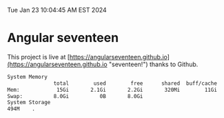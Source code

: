 Tue Jan 23 10:04:45 AM EST 2024

# Angular seventeen


This project is live at [https://angularseventeen.github.io](https://angularseventeen.github.io "seventeen!") thanks to Github.

```bash
System Memory
               total        used        free      shared  buff/cache   available
Mem:            15Gi       2.1Gi       2.2Gi       320Mi        11Gi        13Gi
Swap:          8.0Gi          0B       8.0Gi
System Storage
494M	.
```
